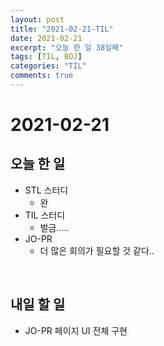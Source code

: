 ```yaml
---
layout: post
title: "2021-02-21-TIL"
date: 2021-02-21
excerpt: "오늘 한 일 38일째"
tags: [TIL, BOJ]
categories: "TIL"
comments: true
---
```


# 2021-02-21

## 오늘 한 일    
- STL 스터디
    - 완
- TIL 스터디
    - 벌금.....
- JO-PR
    - 더 많은 회의가 필요할 것 같다..


<br>

## 내일 할 일
- JO-PR 페이지 UI 전체 구현
